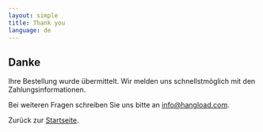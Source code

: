 ```yaml
---
layout: simple
title: Thank you
language: de
---
```


## Danke

Ihre Bestellung wurde übermittelt. Wir melden uns schnellstmöglich mit den Zahlungsinformationen. 

Bei weiteren Fragen schreiben Sie uns bitte an <info@hangload.com>.

Zurück zur [Startseite](/de).
